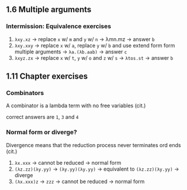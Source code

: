 ## 1.6 Multiple arguments

### Intermission: Equivalence exercises

1. `λxy.xz` -> replace `x` w/ `m` and `y` w/ `n` -> λmn.mz -> answer `b`
2. `λxy.xxy` -> replace `x` w/ `a`, replace `y` w/ `b` and use extend form form multiple arguments -> `λa.(λb.aab)` -> answer `c`
3. `λxyz.zx` -> replace `x` w/ `t`, `y` w/ `o` and `z` w/ `s` -> `λtos.st` -> answer `b`

## 1.11 Chapter exercises

### Combinators

A combinator is a lambda term with no free variables (cit.)

correct answers are `1`, `3` and `4`

### Normal form or diverge?

Divergence means that the reduction process never terminates ord ends (cit.)

1. `λx.xxx` -> cannot be reduced -> normal form
2. `(λz.zz)(λy.yy)` -> `(λy.yy)(λy.yy)` -> equivalent to `(λz.zz)(λy.yy)` -> diverge
3. `(λx.xxx)z` -> `zzz` -> cannot be reduced -> normal form
